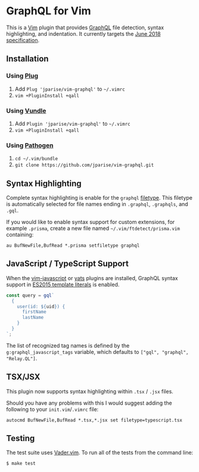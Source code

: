 # GraphQL for Vim

This is a [Vim](https://www.vim.org/) plugin that provides [GraphQL][gql] file
detection, syntax highlighting, and indentation. It currently targets the
[June 2018 specification][spec].

## Installation

### Using [Plug][]

1. Add `Plug 'jparise/vim-graphql'` to `~/.vimrc`
2. `vim +PluginInstall +qall`

### Using [Vundle][]

1. Add `Plugin 'jparise/vim-graphql'` to `~/.vimrc`
2. `vim +PluginInstall +qall`

### Using [Pathogen][]

1. `cd ~/.vim/bundle`
2. `git clone https://github.com/jparise/vim-graphql.git`

## Syntax Highlighting

Complete syntax highlighting is enable for the `graphql` [filetype][]. This
filetype is automatically selected for file names ending in `.graphql`,
`.graphqls`, and `.gql`.

If you would like to enable syntax support for custom extensions, for example
`.prisma`, create a new file named `~/.vim/ftdetect/prisma.vim` containing:

```vim
au BufNewFile,BufRead *.prisma setfiletype graphql
```

[filetype]: http://vimdoc.sourceforge.net/htmldoc/filetype.html

## JavaScript / TypeScript Support

When the [vim-javascript](https://github.com/pangloss/vim-javascript) or
[yats](https://github.com/HerringtonDarkholme/yats.vim) plugins are installed,
GraphQL syntax support in [ES2015 template literals][templates] is enabled.

[templates]: https://developer.mozilla.org/en-US/docs/Web/JavaScript/Reference/Template_literals#Tagged_templates

```javascript
const query = gql`
  {
    user(id: ${uid}) {
      firstName
      lastName
    }
  }
`;
```

The list of recognized tag names is defined by the `g:graphql_javascript_tags`
variable, which defaults to `["gql", "graphql", "Relay.QL"]`.

## TSX/JSX

This plugin now supports syntax highlighting within `.tsx` / `.jsx` files.

Should you have any problems with this I would suggest adding the following to your `init.vim`/`.vimrc` file:

```vim
autocmd BufNewFile,BufRead *.tsx,*.jsx set filetype=typescript.tsx
```

## Testing

The test suite uses [Vader.vim][]. To run all of the tests from the command
line:

    $ make test

[gql]: http://graphql.org/
[spec]: https://graphql.github.io/graphql-spec/June2018/
[pathogen]: https://github.com/tpope/vim-pathogen
[plug]: https://github.com/junegunn/vim-plug
[vundle]: https://github.com/gmarik/vundle
[vader.vim]: https://github.com/junegunn/vader.vim
